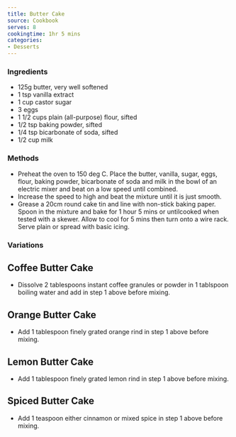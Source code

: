 ```yaml
---
title: Butter Cake
source: Cookbook
serves: 8
cookingtime: 1hr 5 mins
categories:
- Desserts
---
```











### Ingredients

-   125g butter, very well softened
-   1 tsp vanilla extract
-   1 cup castor sugar
-   3 eggs
-   1 1/2 cups plain (all-purpose) flour, sifted
-   1/2 tsp baking powder, sifted
-   1/4 tsp bicarbonate of soda, sifted
-   1/2 cup milk

### Methods

-   Preheat the oven to 150 deg C. Place the butter, vanilla, sugar,
    eggs, flour, baking powder, bicarbonate of soda and milk in the bowl
    of an electric mixer and beat on a low speed until combined.
-   Increase the speed to high and beat the mixture until it is just
    smooth.
-   Grease a 20cm round cake tin and line with non-stick baking paper.
    Spoon in the mixture and bake for 1 hour 5 mins or untilcooked when
    tested with a skewer. Allow to cool for 5 mins then turn onto a wire
    rack. Serve plain or spread with basic icing.

### Variations

## Coffee Butter Cake

-   Dissolve 2 tablespoons instant coffee granules or powder in 1
    tablspoon boiling water and add in step 1 above before mixing.

## Orange Butter Cake

-   Add 1 tablespoon finely grated orange rind in step 1 above before
    mixing.

## Lemon Butter Cake

-   Add 1 tablespoon finely grated lemon rind in step 1 above before
    mixing.

## Spiced Butter Cake

-   Add 1 teaspoon either cinnamon or mixed spice in step 1 above before
    mixing.
